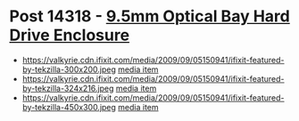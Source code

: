 # Post 14318 - [9.5mm Optical Bay Hard Drive Enclosure](https://www.ifixit.com/News/14318/9-5mm-optical-bay-hard-drive-enclosure)

- https://valkyrie.cdn.ifixit.com/media/2009/09/05150941/ifixit-featured-by-tekzilla-300x200.jpeg [media item](media-28625.md)
- https://valkyrie.cdn.ifixit.com/media/2009/09/05150941/ifixit-featured-by-tekzilla-324x216.jpeg [media item](media-28625.md)
- https://valkyrie.cdn.ifixit.com/media/2009/09/05150941/ifixit-featured-by-tekzilla-450x300.jpeg [media item](media-28625.md)